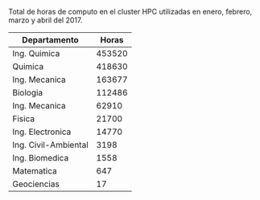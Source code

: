 Total de horas de computo en el cluster HPC
utilizadas en enero, febrero, marzo y abril del 2017.

| Departamento | Horas|
|-------------| ------|
| Ing. Quimica| 453520|
| Quimica | 418630|
| Ing. Mecanica| 163677|
| Biologia| 112486|
| Ing. Mecanica| 62910|
| Fisica | 21700|
| Ing. Electronica | 14770|
| Ing. Civil-Ambiental| 3198|
| Ing. Biomedica| 1558|
| Matematica | 647|
| Geociencias | 17|
